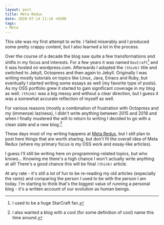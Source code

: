 ```yaml
---
layout: post
title: Meta Redux
date: 2020-07-14 11:16 +0300
tags:
- Meta
---
```


This site was my first attempt to write. I failed miserably and I produced some pretty
crappy content, but I also learned a lot in the process.

Over the course of a decade the blog saw quite a few transformations and shifts in my focus and interests.
For a few years it was named `DevCraft`[^1] and it was hosted on wordpress.com. Afterwards
I adopted the `(think)` title and switched to Jekyll, Octopress and then again to Jekyll.
Originally I was writing mostly tutorials on topics like Linux, Java, Emacs and Ruby, but eventually I started writing some essays
as well (my favorite type of posts). As my OSS portfolio grew it started to gain
significant coverage in my blog as well. `(think)` was a big messy and without a clear
direction, but I guess it was a somewhat accurate reflection of myself as well.

For various reasons (mostly a combination of frustration with Octopress and my (immense) laziness), I didn't write
anything between 2015 and 2018 and when I finally mustered the will to return to writing
I decided to go with a clean slate and a new blog.[^2]

These days most of my writing happens at [Meta Redux](https://metaredux.com), but
I still plan to post here things that are worth sharing, but don't fit the overall
idea of Meta Redux (where my primary focus is my OSS work and essay-like articles).

I guess I'll still be writing here on programming-related topics, but who knows...
Knowing me there's a high chance I won't actually write anything at all! There's
a good chance this will be final `(think)` article.

At any rate - it's still a lot of fun to be re-reading my old articles (especially the rants)
and comparing the person I used to be with the person I am today.
I'm starting to think that's the biggest value of running a personal blog - it's
a written account of our evolution as human beings.

[^1]: I used to be a huge StarCraft fan.
[^2]: I also wanted a blog with a cool (for some definition of cool) name this time around.
